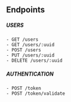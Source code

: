 ## Endpoints

##### **USERS**
    - GET /users
    - GET /users/:uuid
    - POST /users
    - PUT /users/:uuid
    - DELETE /users/:uuid

##### **AUTHENTICATION**
    - POST /token
    - POST /token/validate
